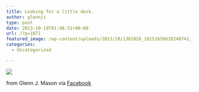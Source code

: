 ```yaml
---
title: Looking for a little desk.
author: glennji
type: post
date: 2013-10-19T01:48:51+00:00
url: /?p=1071
featured_image: /wp-content/uploads/2013/10/1383826_10151656628240741_1213626572_n.jpg
categories:
  - Uncategorized

---
```

<div>
  <img src='/wp-content/uploads/2013/10/1383826_10151656628240741_1213626572_n.jpg' style='max-width:600px;' /></p> 
  
  <div>
    from Glenn J. Mason via <a href="https://www.facebook.com/photo.php?fbid=10151656628240741&#038;set=a.10150907445480741.408542.551785740&#038;type=1">Facebook</a>
  </div>
</div>
